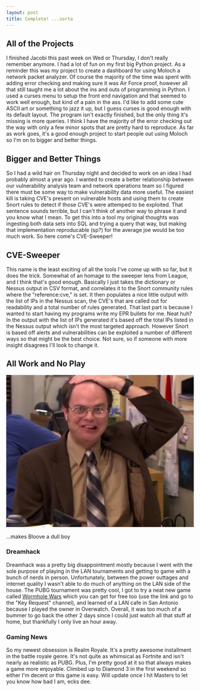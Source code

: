 ```yaml
---
layout: post
title: Complete! ...sorta
---
```


## All of the Projects  
I finished Jacobi this past week on Wed or Thursday, I don't really remember anymore. I had a lot of fun on my first big Python project.
As a reminder this was my project to create a dashboard for using Moloch a network packet analyzer. Of course the majority of the time was 
spent with adding error checking and making sure it was Air Force proof, however all that still taught me a lot about the ins and outs of 
programming in Python. I used a curses menu to setup the front end navigation and that seemed to work well enough, but kind of a pain in 
the ass. I'd like to add some cute ASCII art or something to jazz it up, but I guess curses is good enough with its default layout. 
The program isn't exactly finished, but the only thing it's missing is more queries. I think I have the majority of the error checking out 
the way with only a few minor spots that are pretty hard to reproduce. As far as work goes, it's a good enough project to start people out 
using Moloch so I'm on to bigger and better things.  

## Bigger and Better Things  
So I had a wild hair on Thursday night and decided to work on an idea I had probably almost a year ago. I wanted to create a better 
relationship between our vulnerability analysis team and network operations team so I figured there must be some way to make vulnerability 
data more useful. The easiest kill is taking CVE's present on vulnerable hosts and using them to create Snort rules to detect if those 
CVE's were attemped to be exploited. That sentence sounds terrible, but I can't think of another way to phrase it and you know what I mean.
To get this into a tool my original thoughts was ingesting both data sets into SQL and trying a query that way, but making that 
implementation reproducable (sp?) for the average joe would be too much work. So here come's CVE-Sweeper!  

## CVE-Sweeper  
This name is the least exciting of all the tools I've come up with so far, but it does the trick. Somewhat of an homage to the sweeper lens
 from League, and I think that's good enough. Basically I just takes the dictionary or Nessus output in CSV format, and correlates it to 
 the Snort community rules where the "reference:cve," is set. It then populates a nice little output with the list of IPs in the Nessus 
 scan, the CVE's that are called out for readability and a total number of rules generated. That last part is because I wanted to start 
 having my programs write my EPR bullets for me. Neat huh? In the output with the list of IPs generated it's based off the total IPs listed
 in the Nessus output which isn't the most targeted approach. However Snort is based off alerts and vulnerabilities can be exploited a 
number of different ways so that might be the best choice. Not sure, so if someone with more insight disagrees I'll look to change it.  

## All Work and No Play  

![Dwight](/images/dwight1.png)  

...makes Bloove a dull boy  

### Dreamhack  
Dreamhack was a pretty big disappointment mostly because I went with the sole purpose of playing in the LAN tournaments and getting to 
game with a bunch of nerds in person. Unfortunately, between the power outtages and internet quality I wasn't able to do much of 
anything on the LAN side of the house. The PUBG tournament was pretty cool, I got to try a neat new game called [Wormhole Wars](discord.gg/wormholewars) 
which you can get for free too (use the link and go to the "Key Request" channel), and learned of a LAN cafe in San Antonio because I 
played the owner in Overwatch. Overall, it was too much of a bummer to go back the other 2 days since I could just watch all that stuff 
at home, but thankfully I only live an hour away.  

### Gaming News  
So my newest obsession is Realm Royale. It's a pretty awesome installment in the battle royale genre. It's not quite as whimsical as Fortnite 
and isn't nearly as realistic as PUBG. Plus, I'm pretty good at it so that always makes a game more enjoyable. Climbed up to Diamond 3 in 
the first weekend so either I'm decent or this game is easy. Will update once I hit Masters to let you know how bad I am, ecks dee.
  
